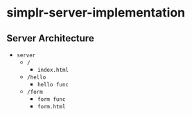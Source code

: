 # simplr-server-implementation

## Server Architecture

- `server`
  - `/`
    - `index.html`
  - `/hello`
    - `hello func`
  - `/form`
    - `form func`
    - `form.html`
